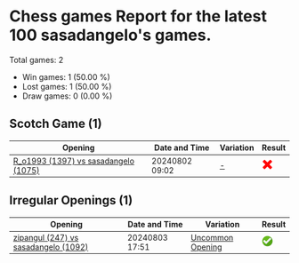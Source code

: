 # Chess games Report for the latest 100 sasadangelo's games.

Total games: 2
- Win games: 1 (50.00 %)
- Lost games: 1 (50.00 %)
- Draw games: 0 (0.00 %)

## Scotch Game (1)

| Opening | Date and Time | Variation | Result |
|---------|---------------|-----------|--------|
| [R_o1993 (1397) vs sasadangelo (1075)](https://www.chess.com/game/daily/685625439) | 20240802 09:02 | [-](https://www.chess.com/openings/Scotch-Game-3...exd4-4.Nxd4-Nxd4-5.Qxd4) | ![Lose](img/lose.png) |

## Irregular Openings (1)

| Opening | Date and Time | Variation | Result |
|---------|---------------|-----------|--------|
| [zipangul (247) vs sasadangelo (1092)](https://www.chess.com/game/daily/686146787) | 20240803 17:51 | [Uncommon Opening](https://www.chess.com/openings/Van-Geet-Opening-Reversed-Nimzowitsch-Variation-2.e3) | ![Win](img/win.png) |
